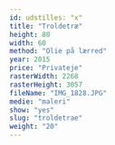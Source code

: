 ```yaml
---
id: udstilles: "x"
title: "Troldetræ"
height: 80
width: 60
method: "Olie på lærred"
year: 2015
price: "Privateje"
rasterWidth: 2268
rasterHeight: 3057
fileName: "IMG_1828.JPG"
medie: "maleri"
show: "yes"
slug: "troldetrae"
weight: "20"
---
```

